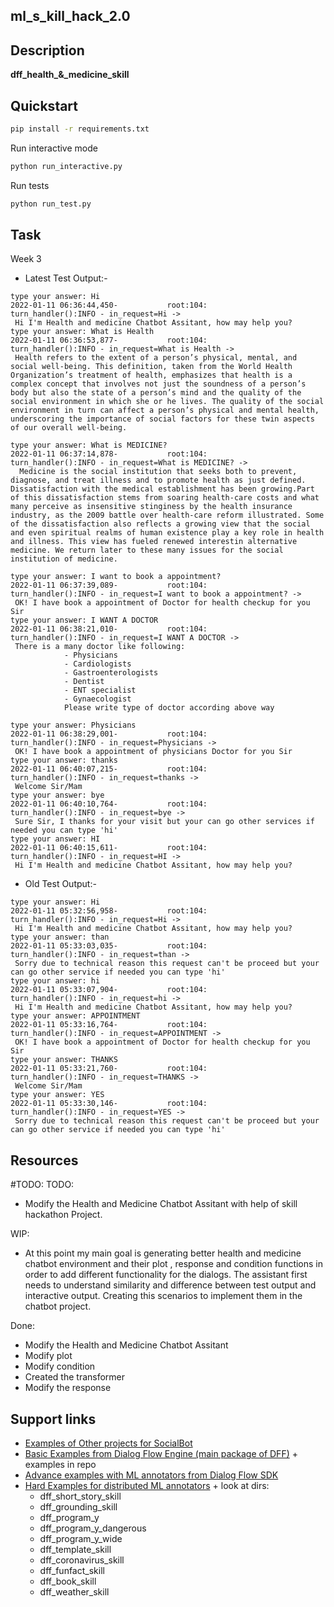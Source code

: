 ## ml_s_kill_hack_2.0

## Description

**dff_health_&_medicine_skill** 
## Quickstart

```bash
pip install -r requirements.txt
```
Run interactive mode
```bash
python run_interactive.py
```
Run tests
```bash
python run_test.py
```
## Task
Week 3

- Latest Test Output:- 
```
type your answer: Hi
2022-01-11 06:36:44,450-           root:104:        turn_handler():INFO - in_request=Hi ->
 Hi I'm Health and medicine Chatbot Assitant, how may help you?
type your answer: What is Health
2022-01-11 06:36:53,877-           root:104:        turn_handler():INFO - in_request=What is Health ->
 Health refers to the extent of a person’s physical, mental, and social well-being. This definition, taken from the World Health Organization’s treatment of health, emphasizes that health is a complex concept that involves not just the soundness of a person’s body but also the state of a person’s mind and the quality of the social environment in which she or he lives. The quality of the social environment in turn can affect a person’s physical and mental health, underscoring the importance of social factors for these twin aspects of our overall well-being.

type your answer: What is MEDICINE?
2022-01-11 06:37:14,878-           root:104:        turn_handler():INFO - in_request=What is MEDICINE? ->
  Medicine is the social institution that seeks both to prevent, diagnose, and treat illness and to promote health as just defined. Dissatisfaction with the medical establishment has been growing.Part of this dissatisfaction stems from soaring health-care costs and what many perceive as insensitive stinginess by the health insurance industry, as the 2009 battle over health-care reform illustrated. Some of the dissatisfaction also reflects a growing view that the social and even spiritual realms of human existence play a key role in health and illness. This view has fueled renewed interestin alternative medicine. We return later to these many issues for the social institution of medicine.

type your answer: I want to book a appointment?
2022-01-11 06:37:39,089-           root:104:        turn_handler():INFO - in_request=I want to book a appointment? ->
 OK! I have book a appointment of Doctor for health checkup for you Sir
type your answer: I WANT A DOCTOR
2022-01-11 06:38:21,010-           root:104:        turn_handler():INFO - in_request=I WANT A DOCTOR ->
 There is a many doctor like following:
            - Physicians
            - Cardiologists
            - Gastroenterologists
            - Dentist
            - ENT specialist
            - Gynaecologist
            Please write type of doctor according above way
          
type your answer: Physicians
2022-01-11 06:38:29,001-           root:104:        turn_handler():INFO - in_request=Physicians ->
 OK! I have book a appointment of physicians Doctor for you Sir
type your answer: thanks
2022-01-11 06:40:07,215-           root:104:        turn_handler():INFO - in_request=thanks ->
 Welcome Sir/Mam
type your answer: bye
2022-01-11 06:40:10,764-           root:104:        turn_handler():INFO - in_request=bye ->
 Sure Sir, I thanks for your visit but your can go other services if needed you can type 'hi'
type your answer: HI
2022-01-11 06:40:15,611-           root:104:        turn_handler():INFO - in_request=HI ->
 Hi I'm Health and medicine Chatbot Assitant, how may help you?
```


- Old Test Output:-
```
type your answer: Hi
2022-01-11 05:32:56,958-           root:104:        turn_handler():INFO - in_request=Hi ->
 Hi I'm Health and medicine Chatbot Assitant, how may help you?
type your answer: than
2022-01-11 05:33:03,035-           root:104:        turn_handler():INFO - in_request=than ->
 Sorry due to technical reason this request can't be proceed but your can go other service if needed you can type 'hi'
type your answer: hi
2022-01-11 05:33:07,904-           root:104:        turn_handler():INFO - in_request=hi ->
 Hi I'm Health and medicine Chatbot Assitant, how may help you?
type your answer: APPOINTMENT
2022-01-11 05:33:16,764-           root:104:        turn_handler():INFO - in_request=APPOINTMENT ->
 OK! I have book a appointment of Doctor for health checkup for you Sir
type your answer: THANKS
2022-01-11 05:33:21,760-           root:104:        turn_handler():INFO - in_request=THANKS ->
 Welcome Sir/Mam
type your answer: YES
2022-01-11 05:33:30,146-           root:104:        turn_handler():INFO - in_request=YES ->
 Sorry due to technical reason this request can't be proceed but your can go other service if needed you can type 'hi'
```

## Resources
#TODO: TODO:
- Modify the Health and Medicine Chatbot Assitant with help of skill hackathon Project.

WIP:
- At this point my main goal is generating better health and medicine chatbot environment and their plot , response and condition functions in order to add different functionality for the dialogs. The assistant first needs to understand similarity and difference between test output and interactive output.
Creating this scenarios to implement them in the chatbot project.

Done:
- Modify the Health and Medicine Chatbot Assitant
- Modify plot
- Modify condition
- Created the transformer
- Modify the response

## Support links
- [Examples of Other projects for SocialBot](https://github.com/emora-chat/emora_stdm_zoo)
- [Basic Examples from Dialog Flow Engine (main package of DFF)](https://github.com/deepmipt/dialog_flow_engine) + examples in repo
- [Advance examples with ML annotators from Dialog Flow SDK](https://github.com/deepmipt/dialog_flow_sdk)
- [Hard Examples for distributed  ML annotators](https://github.com/deepmipt/dream/tree/commonb/skills) + look at dirs:
  - dff_short_story_skill
  - dff_grounding_skill
  - dff_program_y
  - dff_program_y_dangerous
  - dff_program_y_wide
  - dff_template_skill
  - dff_coronavirus_skill
  - dff_funfact_skill
  - dff_book_skill
  - dff_weather_skill
